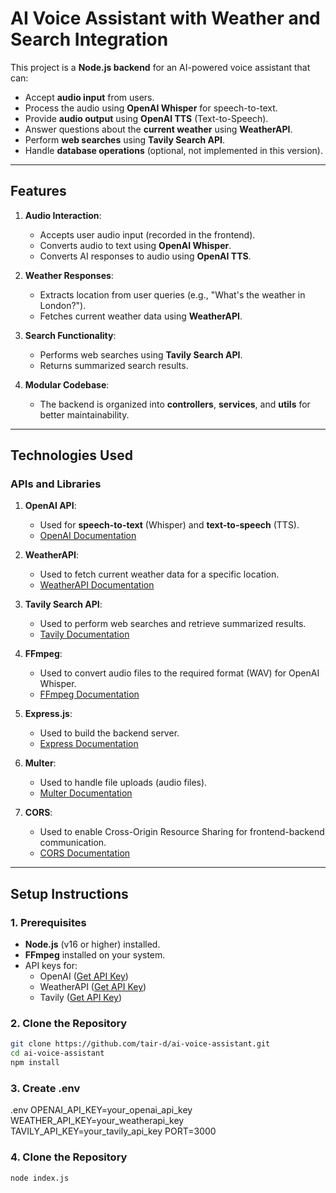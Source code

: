 # AI Voice Assistant with Weather and Search Integration

This project is a **Node.js backend** for an AI-powered voice assistant that can:
- Accept **audio input** from users.
- Process the audio using **OpenAI Whisper** for speech-to-text.
- Provide **audio output** using **OpenAI TTS** (Text-to-Speech).
- Answer questions about the **current weather** using **WeatherAPI**.
- Perform **web searches** using **Tavily Search API**.
- Handle **database operations** (optional, not implemented in this version).

---

## Features

1. **Audio Interaction**:
    - Accepts user audio input (recorded in the frontend).
    - Converts audio to text using **OpenAI Whisper**.
    - Converts AI responses to audio using **OpenAI TTS**.

2. **Weather Responses**:
    - Extracts location from user queries (e.g., "What's the weather in London?").
    - Fetches current weather data using **WeatherAPI**.

3. **Search Functionality**:
    - Performs web searches using **Tavily Search API**.
    - Returns summarized search results.

4. **Modular Codebase**:
    - The backend is organized into **controllers**, **services**, and **utils** for better maintainability.

---

## Technologies Used

### APIs and Libraries
1. **OpenAI API**:
    - Used for **speech-to-text** (Whisper) and **text-to-speech** (TTS).
    - [OpenAI Documentation](https://platform.openai.com/docs)

2. **WeatherAPI**:
    - Used to fetch current weather data for a specific location.
    - [WeatherAPI Documentation](https://www.weatherapi.com/docs/)

3. **Tavily Search API**:
    - Used to perform web searches and retrieve summarized results.
    - [Tavily Documentation](https://tavily.com/docs)

4. **FFmpeg**:
    - Used to convert audio files to the required format (WAV) for OpenAI Whisper.
    - [FFmpeg Documentation](https://ffmpeg.org/documentation.html)

5. **Express.js**:
    - Used to build the backend server.
    - [Express Documentation](https://expressjs.com/)

6. **Multer**:
    - Used to handle file uploads (audio files).
    - [Multer Documentation](https://github.com/expressjs/multer)

7. **CORS**:
    - Used to enable Cross-Origin Resource Sharing for frontend-backend communication.
    - [CORS Documentation](https://github.com/expressjs/cors)

---

## Setup Instructions

### 1. Prerequisites
- **Node.js** (v16 or higher) installed.
- **FFmpeg** installed on your system.
- API keys for:
    - OpenAI ([Get API Key](https://platform.openai.com/signup))
    - WeatherAPI ([Get API Key](https://www.weatherapi.com/signup.aspx))
    - Tavily ([Get API Key](https://tavily.com/))

### 2. Clone the Repository
```bash
git clone https://github.com/tair-d/ai-voice-assistant.git
cd ai-voice-assistant
npm install
```
### 3. Create .env

.env
OPENAI_API_KEY=your_openai_api_key
WEATHER_API_KEY=your_weatherapi_key
TAVILY_API_KEY=your_tavily_api_key
PORT=3000

### 4. Clone the Repository
```bash
node index.js
```